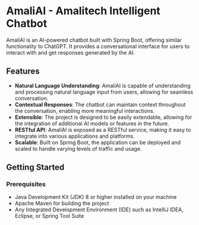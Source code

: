 # AmaliAI - Amalitech Intelligent Chatbot

AmaliAI is an AI-powered chatbot built with Spring Boot, offering similar functionality to ChatGPT. It provides a conversational interface for users to interact with and get responses generated by the AI.

## Features

- **Natural Language Understanding**: AmaliAI is capable of understanding and processing natural language input from users, allowing for seamless conversation.
- **Contextual Responses**: The chatbot can maintain context throughout the conversation, enabling more meaningful interactions.
- **Extensible**: The project is designed to be easily extendable, allowing for the integration of additional AI models or features in the future.
- **RESTful API**: AmaliAI is exposed as a RESTful service, making it easy to integrate into various applications and platforms.
- **Scalable**: Built on Spring Boot, the application can be deployed and scaled to handle varying levels of traffic and usage.

## Getting Started

### Prerequisites

- Java Development Kit (JDK) 8 or higher installed on your machine
- Apache Maven for building the project
- Any Integrated Development Environment (IDE) such as IntelliJ IDEA, Eclipse, or Spring Tool Suite



